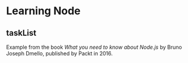 # Learning Node

## taskList

Example from the book *What you need to know about Node.js* by Bruno Joseph Dmello, published by Packt in 2016.